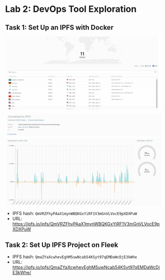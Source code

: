# Lab 2: DevOps Tool Exploration

## Task 1: Set Up an IPFS with Docker

![Peers](/images/peers.png)

![IPFS Status](/images/details.png)

* IPFS hash: `QmVRZFhyPAaX1mynWBQKGxYiRF1V3mGnVLVocE9pXDXPuW`
* URL: https://ipfs.io/ipfs/QmVRZFhyPAaX1mynWBQKGxYiRF1V3mGnVLVocE9pXDXPuW

## Task 2: Set Up IPFS Project on Fleek

* IPFS hash: `QmaZYaXcwhevEghM5uwNcab54KSyt97qEMDaWcDjE3kWhe`
* URL: https://ipfs.io/ipfs/QmaZYaXcwhevEghM5uwNcab54KSyt97qEMDaWcDjE3kWhe/
